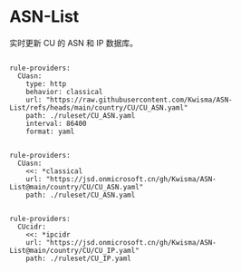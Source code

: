 
# ASN-List

实时更新 CU 的 ASN 和 IP 数据库。

<pre><code class="language-javascript">
rule-providers:
  CUasn:
    type: http
    behavior: classical
    url: "https://raw.githubusercontent.com/Kwisma/ASN-List/refs/heads/main/country/CU/CU_ASN.yaml"
    path: ./ruleset/CU_ASN.yaml
    interval: 86400
    format: yaml
</code></pre>

<pre><code class="language-javascript">
rule-providers:
  CUasn:
    <<: *classical
    url: "https://jsd.onmicrosoft.cn/gh/Kwisma/ASN-List@main/country/CU/CU_ASN.yaml"
    path: ./ruleset/CU_ASN.yaml
</code></pre>

<pre><code class="language-javascript">
rule-providers:
  CUcidr:
    <<: *ipcidr
    url: "https://jsd.onmicrosoft.cn/gh/Kwisma/ASN-List@main/country/CU/CU_IP.yaml"
    path: ./ruleset/CU_IP.yaml
</code></pre>